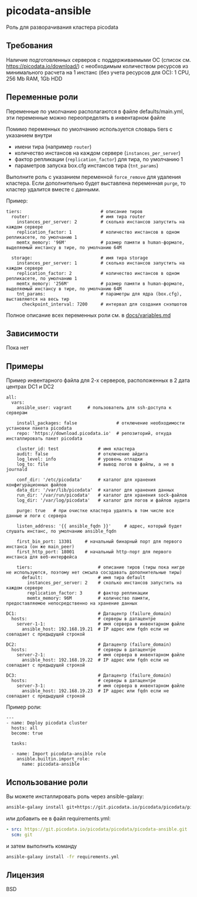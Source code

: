 picodata-ansible
=========

Роль для разворачивания кластера picodata

Требования
------------

Наличие подготовленных серверов с поддерживаемыми ОС (список см. https://picodata.io/download/) с необходимым количеством ресурсов из минимального расчета на 1 инстанс (без учета ресурсов для ОС): 1 CPU, 256 Mb RAM, 1Gb HDD

Переменные роли
--------------

Переменные по умолчанию располагаются в файле defaults/main.yml, эти переменные можно переопределять в инвентарном файле

Помимо переменных по умолчанию используется словарь tiers с указанием внутри 
- имени тира (например `router`)
- количество инстансов на каждом сервере (`instances_per_server`)
- фактор репликации (`replication_factor`) для тира, по умолчанию 1
- параметров запуска box.cfg инстансов тира (`tnt_params`)

Выполните роль с указанием переменной `force_remove` для удаления кластера.
Если дополнительно будет выставлена переменная `purge`, то кластер удалится вместе с данными.

Пример:
```
tiers:                              # описание тиров
  router:                           # имя тира router
    instances_per_server: 2         # сколько инстансов запустить на каждом сервере
    replication_factor: 1           # количество инстансов в одном репликасете, по умолчанию 1
    memtx_memory: '96M'             # размер памяти в human-формате, выделяемый инстансу в тире, по умолчанию 64M

  storage:                          # имя тира storage
    instances_per_server: 1         # сколько инстансов запустить на каждом сервере
    replication_factor: 2           # количество инстансов в одном репликасете, по умолчанию 1
    memtx_memory: '256M'            # размер памяти в human-формате, выделяемый инстансу в тире, по умолчанию 64M
    tnt_params:                     # параметры для ядра (box.cfg), выставляются на весь тир
      checkpoint_interval: 7200     # интервал для создания снэпшотов
```

Полное описание всех переменных роли см. в [docs/variables.md](docs/variables.md)

Зависимости
------------

Пока нет

Примеры
----------------

Пример инвентарного файла для 2-х серверов, расположенных в 2 дата центрах DC1 и DC2
```
all:
  vars:
    ansible_user: vagrant      # пользователь для ssh-доступа к серверам           

    install_packages: false               # отключение необходимости установки пакета picodata
    repo: 'https://download.picodata.io'  # репозиторий, откуда инсталлировать пакет picodata

    cluster_id: test               # имя кластера
    audit: false                   # отключение айдита
    log_level: info                # уровень отладки
    log_to: file                   # вывод логов в файлы, а не в journald

    conf_dir: '/etc/picodata'      # каталог для хранения конфигурационных файлов
    data_dir: '/var/lib/picodata'  # каталог для хранения данных
    run_dir: '/var/run/picodata'   # каталог для хранения sock-файлов
    log_dir: '/var/log/picodata'   # каталог для логов и файлов аудита

    purge: true   # при очистке кластера удалять в том числе все данные и логи с сервера

    listen_address: '{{ ansible_fqdn }}'     # адрес, который будет слушать инстанс, по умолчанию ansible_fqdn

    first_bin_port: 13301     # начальный бинарный порт для первого инстанса (он же main_peer)
    first_http_port: 18001    # начальный http-порт для первого инстанса для веб-интерфейса

    tiers:                         # описание тиров (тиры пока нигде не используются, поэтому нет смсыла сосздавать дополнительные тиры)
      default:                     # имя тира default
        instances_per_server: 2    # сколько инстансов запустить на каждом сервере
        replication_factor: 3      # фактор репликации
        memtx_memory: 96M          # количество памяти, предоставляемое непосредственно на хранение данных

DC1:                               # Датацентр (failure_domain)
  hosts:                           # серверы в датацентре
    server-1-1:                    # имя сервера в инвентарном файле
      ansible_host: 192.168.19.21  # IP адрес или fqdn если не совпадает с предыдущей строкой

DC2:                               # Датацентр (failure_domain)
  hosts:                           # серверы в датацентре
    server-2-1:                    # имя сервера в инвентарном файле
      ansible_host: 192.168.19.22  # IP адрес или fqdn если не совпадает с предыдущей строкой

DC3:                               # Датацентр (failure_domain)
  hosts:                           # серверы в датацентре
    server-3-1:                    # имя сервера в инвентарном файле
      ansible_host: 192.168.19.23  # IP адрес или fqdn если не совпадает с предыдущей строкой
```

Пример роли:
```
---
- name: Deploy picodata cluster
  hosts: all
  become: true

  tasks:

  - name: Import picodata-ansible role
    ansible.builtin.import_role:
      name: picodata-ansible
```

## Использование роли

Вы можете инсталлировать роль через ansible-galaxy:


```bash
ansible-galaxy install git+https://git.picodata.io/picodata/picodata/picodata-ansible.git
```

или добавить ее в файл requirements.yml:

```yml
- src: https://git.picodata.io/picodata/picodata/picodata-ansible.git
  scm: git
```

и затем выполнить команду
```bash
ansible-galaxy install -fr requirements.yml
```


Лицензия
-------

BSD
